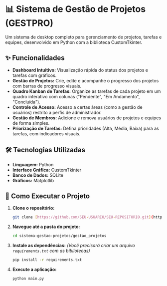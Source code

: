 # 📊 Sistema de Gestão de Projetos (GESTPRO)

Um sistema de desktop completo para gerenciamento de projetos, tarefas e equipes, desenvolvido em Python com a biblioteca CustomTkinter.

## ✨ Funcionalidades

* **Dashboard Intuitivo:** Visualização rápida do status dos projetos e tarefas com gráficos.
* **Gestão de Projetos:** Crie, edite e acompanhe o progresso dos projetos com barras de progresso visuais.
* **Quadro Kanban de Tarefas:** Organize as tarefas de cada projeto em um quadro interativo com colunas ("Pendente", "Em Andamento", "Concluída").
* **Controle de Acesso:** Acesso a certas áreas (como a gestão de usuários) restrito a perfis de administrador.
* **Gestão de Membros:** Adicione e remova usuários de projetos e equipes de forma simples.
* **Priorização de Tarefas:** Defina prioridades (Alta, Média, Baixa) para as tarefas, com indicadores visuais.

## 🛠️ Tecnologias Utilizadas

* **Linguagem:** Python
* **Interface Gráfica:** CustomTkinter
* **Banco de Dados:** SQLite
* **Gráficos:** Matplotlib

## 🚀 Como Executar o Projeto

1.  **Clone o repositório:**
    ```bash
    git clone [https://github.com/SEU-USUARIO/SEU-REPOSITORIO.git](https://github.com/SEU-USUARIO/SEU-REPOSITORIO.git)
    ```
2.  **Navegue até a pasta do projeto:**
    ```bash
    cd sistema-gestao-projetos/gestao_projetos
    ```
3.  **Instale as dependências:**
    *(Você precisará criar um arquivo `requirements.txt` com as bibliotecas)*
    ```bash
    pip install -r requirements.txt
    ```
4.  **Execute a aplicação:**
    ```bash
    python main.py
    ```